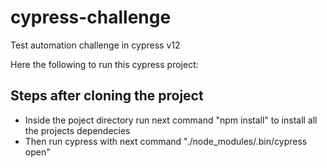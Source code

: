 # cypress-challenge

Test automation challenge in cypress v12

Here the following to run this cypress project:

## Steps after cloning the project

- Inside the poject directory run next command "npm install" to install all the projects dependecies
- Then run cypress with next command "./node_modules/.bin/cypress open" 


